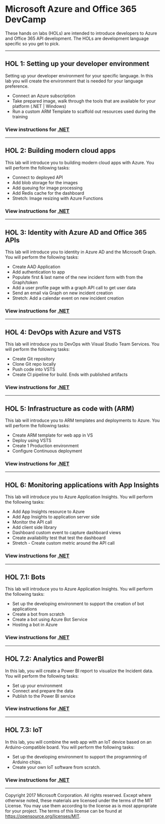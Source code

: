 # Microsoft Azure and Office 365 DevCamp

These hands on labs (HOLs) are intended to introduce developers to Azure and Office 365 API development. The HOLs are development language specific so you get to pick.

---

## HOL 1: Setting up your developer environment

Setting up your developer environment for your specific language.
In this lab you will create the environment that is needed for your language preference.

* Connect an Azure subscription
* Take prepared image, walk through the tools that are available for your platform (.NET | Windows)
* Run a custom ARM Template to scaffold out resources used during the training

### View instructions for [.NET](../HOL/dotnet/01-developer-environment)

---

## HOL 2: Building modern cloud apps

This lab will introduce you to building modern cloud apps with Azure. You will perform the following tasks:

* Connect to deployed API
* Add blob storage for the images
* Add queuing for image processing
* Add Redis cache for the dashboard
* Stretch: Image resizing with Azure Functions

### View instructions for [.NET](../HOL/dotnet/02-modern-cloud-apps)

---

## HOL 3: Identity with Azure AD and Office 365 APIs

This lab will introduce you to identity in Azure AD and the Microsoft Graph. You will perform the following tasks:

* Create AAD Application
* Add authentication to app
* Populate first & last name of the new incident form with from the Graph/token
* Add a user profile page with a graph API call to get user data
* Send an email via Graph on new incident creation
* Stretch: Add a calendar event on new incident creation

### View instructions for [.NET](../HOL/dotnet/03-azuread-office365)

---

## HOL 4: DevOps with Azure and VSTS

This lab will introduce you to DevOps with Visual Studio Team Services. You will perform the following tasks:

* Create Git repository
* Clone Git repo locally
* Push code into VSTS
* Create CI pipeline for build. Ends with published artifacts

### View instructions for [.NET](../HOL/dotnet/04-devops-ci)

---

## HOL 5: Infrastructure as code with (ARM)

This lab will introduce you to ARM templates and deployments to Azure. You will perform the following tasks:

* Create ARM template for web app in VS
* Deploy using VSTS
* Create 1 Production environment
* Configure Continuous deployment

### View instructions for [.NET](../HOL/dotnet/05-arm-cd)

---

## HOL 6: Monitoring applications with App Insights

This lab will introduce you to Azure Application Insights. You will perform the following tasks:

* Add App Insights resource to Azure
* Add App Insights to application server side
* Monitor the API call
* Add client side library
* Dashboard custom event to capture dashboard views
* Create availability test that test the dashboard
* Stretch - Create custom metric around the API call

### View instructions for [.NET](../HOL/dotnet/06-appinsights)

---

## HOL 7.1: Bots

This lab will introduce you to Azure Application Insights. You will perform the following tasks:

* Set up the developing environment to support the creation of bot applications
* Create a bot from scratch
* Create a bot using Azure Bot Service
* Hosting a bot in Azure

### View instructions for [.NET](../HOL/dotnet/07-bot)

---

## HOL 7.2: Analytics and PowerBI

In this lab, you will create a Power BI report to visualize the Incident data. You will perform the following tasks:

* Set up your environment
* Connect and prepare the data
* Publish to the Power BI service

### View instructions for [.NET](HOL/dotnet/08-PowerBI)

---

## HOL 7.3: IoT

In this lab, you will combine the web app with an IoT device based on an Arduino-compatible board. You will perform the following tasks:

* Set up the developing environment to support the programming of Arduino chips.
* Create your own IoT software from scratch.

### View instructions for [.NET](../HOL/dotnet/11-IoT)

---

Copyright 2017 Microsoft Corporation. All rights reserved. Except where otherwise noted, these materials are licensed under the terms of the MIT License. You may use them according to the license as is most appropriate for your project. The terms of this license can be found at <https://opensource.org/licenses/MIT>.